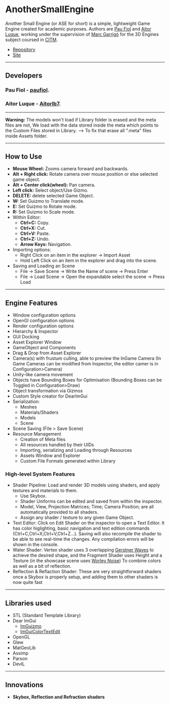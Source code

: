 # AnotherSmallEngine
Another Small Engine (or ASE for short) is a simple, lightweight Game Engine created for academic purposes. Authors are [Pau Fiol](https://github.com/paufiol) and [Aitor Luque](https://github.com/Aitorlb7), working under the supervision of [Marc Garrigó](https://github.com/markitus18) for the 3D Engines subject coursed in [CITM](https://www.citm.upc.edu/).

* [Repository](https://github.com/paufiol/AnotherSmallEngine)
* [Site](https://paufiol.github.io/AnotherSmallEngine/)

****
## Developers
### Pau Fiol - [paufiol](<https://github.com/paufiol>).
### Aitor Luque - [Aitorlb7](<https://github.com/Aitorlb7>).

****

**Warning:** The models won't load if Library folder is erased and the meta files are not, We load with the data stored inside the meta which points to the Custom Files stored in Library. --> To fix that erase all ".meta" files inside Assets folder.
 
****
## How to Use
* **Mouse Wheel:** Zooms camera forward and backwards.
* **Alt + Right click:** Rotate camera over mouse position or else selected game object.
* **Alt + Center click(wheel):** Pan camera.
* **Left click:** Select object/Use Gizmo.
* **DELETE:** delete selected Game Object.
* **W:** Set Guizmo to Translate mode.
* **E:** Set Guizmo to Rotate mode.
* **R:** Set Guizmo to Scale mode.
* Within Editor:
  * **Ctrl+C:** Copy.
  * **Ctrl+X:** Cut.
  * **Ctrl+V:** Paste.
  * **Ctrl+Z:** Undo.
  * **Arrow Keys:** Navigation.
* Importing options:
  * Right Click on an item in the explorer -> Import Asset
  * Hold Left Click on an item in the explorer and drag into the scene.
* Saving and Loading an Scene
  * File -> Save Scene -> Write the Name of scene -> Press Enter
  * File -> Load Scene -> Open the expandable select the scene -> Press Load

****

## Engine Features
* Window configuration options
* OpenGl configuration options
* Render configuration options
* Hierarchy & Inspector
* GUI Docking
* Asset Explorer Window
* GameObject and Components
* Drag & Drop from Asset Explorer
* Camera(s) with frustum culling, able to preview the InGame Camera (In Game Cameras can be modified from Inspector, the editor camer is in Configuration>Camera)
* Unity-like camera movement
* Objects have Bounding Boxes for Optimisation (Bounding Boxes can be Toggled in Configuration>Draw)
* Object transformation via Gizmos
* Custom Style creator for DearImGui
* Serialization:
   * Meshes
   * Materials/Shaders
   * Models
   * Scene
* Scene Saving (File > Save Scene)
* Resource Management
   * Creation of Meta files
   * All resources handled by their UIDs
   * Importing, serializing and Loading through Resources
   * Assets Window and Explorer
   * Custom File Formats generated within Library
   
### High-level System Features
* Shader Pipeline: Load and render 3D models using shaders, and apply textures and materials to them.
  * Use Skybox.
  * Shader Uniforms can be edited and saved from within the inspector.
  * Model, View, Projection Matrices; Time; Camera Position; are all automatically provided to all shaders. 
  * Assign any shader / texture to any given Game Object.
* Text Editor: Click on Edit Shader on the inspector to open a Text Editor. It has color higlighting, basic navigation and text edition commands (Ctrl+C,Ctrl+X,Ctrl+V,Ctrl+Z...). Saving will also recompile the shader to be able to see real-time the changes. Any compilation errors will be shown in the console.
* Water Shader: Vertex shader uses 3 overlapping [Gerstner Waves](https://en.wikipedia.org/wiki/Trochoidal_wave) to achieve the desired shape, and the Fragment Shader uses Height and a Texture (in the showcase scene uses [Worley Noise](https://en.wikipedia.org/wiki/Worley_noise)) To combine colors as well as a bit of reflection.
* Reflection & Reflaction Shader: These are very straightforward shaders once a Skybox is properly setup, and adding them to other shaders is now quite fast


****
## Libraries used
* STL (Standard Template Library)
* Dear ImGui
    * [ImGuizmo](https://github.com/CedricGuillemet/ImGuizmo)
    * [ImGuiColorTextEdit](https://github.com/BalazsJako/ImGuiColorTextEdit)
* OpenGL 
* Glew 
* MatGeoLib
* Assimp
* Parson
* DevIL

****
## Innovations

* **Skybox, Reflection and Refraction shaders** 
